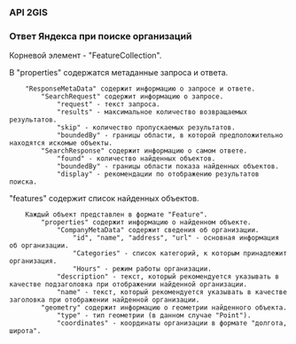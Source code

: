 ### API 2GIS


### Ответ Яндекса при поиске организаций    

Корневой элемент - "FeatureCollection".

    
В "properties" содержатся метаданные запроса и ответа.

        "ResponseMetaData" содержит информацию о запросе и ответе.
            "SearchRequest" содержит информацию о запросе.
                "request" - текст запроса.
                "results" - максимальное количество возвращаемых результатов.
                "skip" - количество пропускаемых результатов.
                "boundedBy" - границы области, в которой предположительно находятся искомые объекты.
            "SearchResponse" содержит информацию о самом ответе.
                "found" - количество найденных объектов.
                "boundedBy" - границы области показа найденных объектов.
                "display" - рекомендации по отображению результатов поиска.
    
"features" содержит список найденных объектов.

        Каждый объект представлен в формате "Feature".
            "properties" содержит информацию о найденном объекте.
                "CompanyMetaData" содержит сведения об организации.
                    "id", "name", "address", "url" - основная информация об организации.
                    "Categories" - список категорий, к которым принадлежит организация.
                    "Hours" - режим работы организации.
                "description" - текст, который рекомендуется указывать в качестве подзаголовка при отображении найденной организации.
                "name" - текст, который рекомендуется указывать в качестве заголовка при отображении найденной организации.
            "geometry" содержит информацию о геометрии найденного объекта.
                "type" - тип геометрии (в данном случае "Point").
                "coordinates" - координаты организации в формате "долгота, широта".